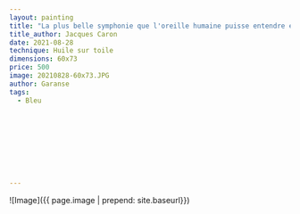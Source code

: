 ```yaml
---
layout: painting
title: "La plus belle symphonie que l'oreille humaine puisse entendre est le bruit des vagues de la mer qui nous berce dans de merveilleux rêves."                    
title_author: Jacques Caron                                           
date: 2021-08-28
technique: Huile sur toile 
dimensions: 60x73
price: 500
image: 20210828-60x73.JPG
author: Garanse
tags:
  - Bleu
  
  
  
  
  
  
  
  
  
---
```

![Image]({{ page.image | prepend: site.baseurl}})

